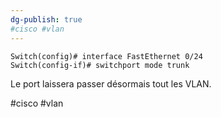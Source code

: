 ```yaml
---
dg-publish: true
#cisco #vlan
---
```

```
Switch(config)# interface FastEthernet 0/24
Switch(config-if)# switchport mode trunk
```

Le port laissera passer désormais tout les VLAN. 

#cisco #vlan